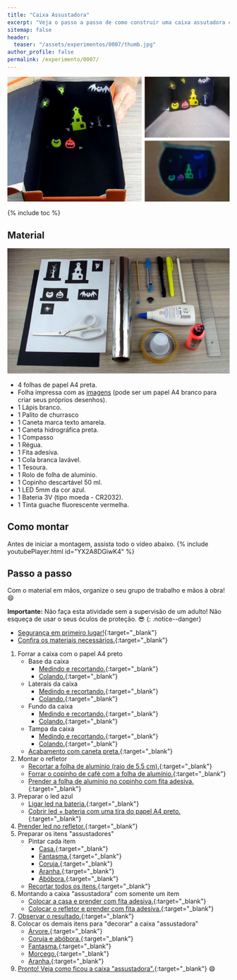 ```yaml
---
title: "Caixa Assustadora"
excerpt: "Veja o passo a passo de como construir uma caixa assutadora com iluminação led."
sitemap: false 
header: 
  teaser: "/assets/experimentos/0007/thumb.jpg" 
author_profile: false
permalink: /experimento/0007/
---
```

![Spinner LED](/assets/experimentos/0007/thumb.jpg)

{% include toc %}

## Material
![Materiais para o Spinner LED](/assets/experimentos/0007/materiais.jpg)
* 4 folhas de papel A4 preta.
* Folha impressa com as [imagens](/assets/experimentos/0007/imprimir_assustador.pdf) (pode ser um papel A4 branco para criar seus próprios desenhos).
* 1 Lápis branco.
* 1 Palito de churrasco
* 1 Caneta marca texto amarela.
* 1 Caneta hidrográfica preta.
* 1 Compasso
* 1 Régua.
* 1 Fita adesiva.
* 1 Cola branca lavável.
* 1 Tesoura.
* 1 Rolo de folha de alumínio.
* 1 Copinho descartável 50 ml. 
* 1 LED 5mm da cor azul.
* 1 Bateria 3V (tipo moeda - CR2032).
* 1 Tinta guache fluorescente vermelha. 

## Como montar
Antes de iniciar a montagem, assista todo o vídeo abaixo.
{% include youtubePlayer.html id="YX2A8DGiwK4" %}

## Passo a passo
Com o material em mãos, organize o seu grupo de trabalho e mãos à obra! :smile:

**Importante:** Não faça esta atividade sem a supervisão de um adulto! Não esqueça de usar o seus óculos de proteção. :sunglasses:
{: .notice--danger}

*  [Segurança em primeiro lugar!](https://www.youtube.com/watch?v=ooZ5zhHfG4U){:target="_blank"}
*  [Confira os materiais necessários.](https://youtu.be/ooZ5zhHfG4U?t=6s){:target="_blank"}

1. Forrar a caixa com o papel A4 preto
   - Base da caixa
     - [Medindo e recortando.](https://youtu.be/ooZ5zhHfG4U?t=33s){:target="_blank"}
     - [Colando.](https://youtu.be/ooZ5zhHfG4U?t=2m41s){:target="_blank"}
   - Laterais da caixa
     - [Medindo e recortando.](https://youtu.be/ooZ5zhHfG4U?t=4m01s){:target="_blank"}
     - [Colando.](https://youtu.be/ooZ5zhHfG4U?t=6m35s){:target="_blank"}
   - Fundo da caixa
     - [Medindo e recortando.](https://youtu.be/ooZ5zhHfG4U?t=8m49s){:target="_blank"}
     - [Colando.](https://youtu.be/ooZ5zhHfG4U?t=10m36s){:target="_blank"}
   - Tampa da caixa
     - [Medindo e recortando.](https://youtu.be/ooZ5zhHfG4U?t=11m28s){:target="_blank"}
     - [Colando.](https://youtu.be/ooZ5zhHfG4U?t=12m50s){:target="_blank"}
   - [Acabamento com caneta preta.](https://youtu.be/ooZ5zhHfG4U?t=14m28s){:target="_blank"}
1. Montar o refletor
   - [Recortar a folha de alumínio (raio de 5,5 cm).](https://youtu.be/ooZ5zhHfG4U?t=16m16s){:target="_blank"}
   - [Forrar o copinho de café com a folha de alumínio.](https://youtu.be/ooZ5zhHfG4U?t=17m29s){:target="_blank"}
   - [Prender a folha de alumínio no copinho com fita adesiva.](https://youtu.be/ooZ5zhHfG4U?t=18m01s){:target="_blank"}
1. Preparar o led azul
   - [Ligar led na bateria.](https://youtu.be/ooZ5zhHfG4U?t=18m37s){:target="_blank"}
   - [Cobrir led + bateria com uma tira do papel A4 preto.](https://youtu.be/ooZ5zhHfG4U?t=19m02s){:target="_blank"}
1. [Prender led no refletor.](https://youtu.be/ooZ5zhHfG4U?t=19m36s){:target="_blank"}
1. Preparar os itens "assustadores"
   - Pintar cada item
     - [Casa.](https://youtu.be/ooZ5zhHfG4U?t=20m27s){:target="_blank"}
     - [Fantasma.](https://youtu.be/ooZ5zhHfG4U?t=21m09s){:target="_blank"}
     - [Coruja.](https://youtu.be/ooZ5zhHfG4U?t=21m17s){:target="_blank"}
     - [Aranha.](https://youtu.be/ooZ5zhHfG4U?t=21m30s){:target="_blank"}
     - [Abóbora.](https://youtu.be/ooZ5zhHfG4U?t=21m36s){:target="_blank"}
   - [Recortar todos os itens.](https://youtu.be/ooZ5zhHfG4U?t=22m55s){:target="_blank"}
1. Montando a caixa "assustadora" com somente um item
     - [Colocar a casa e prender com fita adesiva.](https://youtu.be/ooZ5zhHfG4U?t=24m32s){:target="_blank"}
     - [Colocar o refletor e prender com fita adesiva.](https://youtu.be/ooZ5zhHfG4U?t=25m08s){:target="_blank"}
1. [Observar o resultado.](https://youtu.be/ooZ5zhHfG4U?t=25m38s){:target="_blank"}
1. Colocar os demais itens para "decorar" a caixa "assustadora"
     - [Árvore.](https://youtu.be/ooZ5zhHfG4U?t=26m04s){:target="_blank"}
     - [Coruja e abóbora.](https://youtu.be/ooZ5zhHfG4U?t=26m36s){:target="_blank"}
     - [Fantasma.](https://youtu.be/ooZ5zhHfG4U?t=26m53s){:target="_blank"}
     - [Morcego.](https://youtu.be/ooZ5zhHfG4U?t=27m12s){:target="_blank"}
     - [Aranha.](https://youtu.be/ooZ5zhHfG4U?t=27m29s){:target="_blank"}
1. [Pronto! Veja como ficou a caixa "assustadora".](https://youtu.be/ooZ5zhHfG4U?t=27m51s){:target="_blank"} :smile:    
